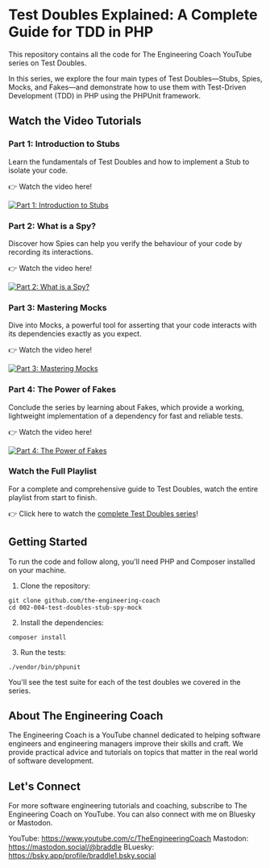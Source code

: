# Test Doubles Explained: A Complete Guide for TDD in PHP

This repository contains all the code for The Engineering Coach YouTube series on Test Doubles.

In this series, we explore the four main types of Test Doubles—Stubs, Spies, Mocks, and Fakes—and demonstrate how to use them with Test-Driven Development (TDD) in PHP using the PHPUnit framework.

## Watch the Video Tutorials

### Part 1: Introduction to Stubs

Learn the fundamentals of Test Doubles and how to implement a Stub to isolate your code.

👉 Watch the video here!

[![Part 1: Introduction to Stubs](https://img.youtube.com/vi/F9TlJOevrfw/0.jpg)](https://www.youtube.com/watch?v=F9TlJOevrfw)

### Part 2: What is a Spy?

Discover how Spies can help you verify the behaviour of your code by recording its interactions.

👉 Watch the video here!

[![Part 2: What is a Spy?](https://img.youtube.com/vi/byszcqvIG3U/0.jpg)](https://www.youtube.com/watch?v=byszcqvIG3U)


### Part 3: Mastering Mocks

Dive into Mocks, a powerful tool for asserting that your code interacts with its dependencies exactly as you expect.

👉 Watch the video here!

[![Part 3: Mastering Mocks](https://img.youtube.com/vi/KaUdUTtyDSc/0.jpg)](https://www.youtube.com/watch?v=KaUdUTtyDSc)

### Part 4: The Power of Fakes

Conclude the series by learning about Fakes, which provide a working, lightweight implementation of a dependency for fast and reliable tests.

👉 Watch the video here!

[![Part 4: The Power of Fakes](https://img.youtube.com/vi/aIMLaKtT828/0.jpg)](https://www.youtube.com/watch?v=aIMLaKtT828)

### Watch the Full Playlist
For a complete and comprehensive guide to Test Doubles, watch the entire playlist from start to finish.

👉 Click here to watch the [complete Test Doubles series](https://www.youtube.com/playlist?list=PLtFquUj7IL8V0BCK7VJIieOsuuhDPGqFz)!


## Getting Started
To run the code and follow along, you'll need PHP and Composer installed on your machine.

1. Clone the repository:

```shell
git clone github.com/the-engineering-coach
cd 002-004-test-doubles-stub-spy-mock
```

2. Install the dependencies:

```shell
composer install
```

3. Run the tests:

```shell
./vendor/bin/phpunit
```

You'll see the test suite for each of the test doubles we covered in the series.

## About The Engineering Coach
The Engineering Coach is a YouTube channel dedicated to helping software engineers and engineering managers improve their skills and craft. We provide practical advice and tutorials on topics that matter in the real world of software development.

## Let's Connect
For more software engineering tutorials and coaching, subscribe to The Engineering Coach on YouTube. You can also connect with me on Bluesky or Mastodon.

YouTube: https://www.youtube.com/c/TheEngineeringCoach
Mastodon: https://mastodon.social/@braddle
BLuesky: https://bsky.app/profile/braddle1.bsky.social
